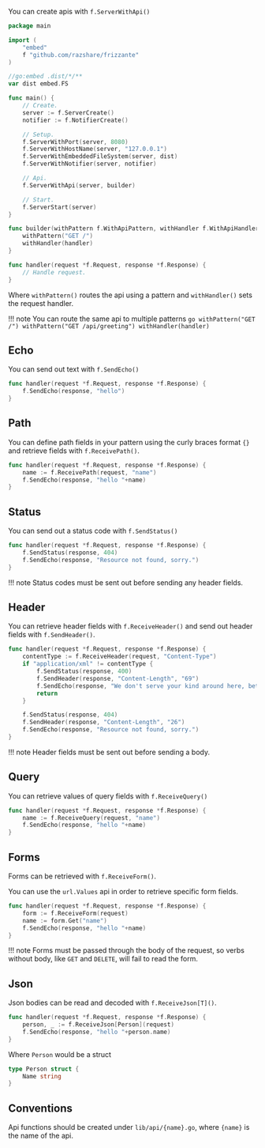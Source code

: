 You can create apis with `f.ServerWithApi()`

```go
package main

import (
	"embed"
	f "github.com/razshare/frizzante"
)

//go:embed .dist/*/**
var dist embed.FS

func main() {
	// Create.
	server := f.ServerCreate()
	notifier := f.NotifierCreate()

	// Setup.
	f.ServerWithPort(server, 8080)
	f.ServerWithHostName(server, "127.0.0.1")
	f.ServerWithEmbeddedFileSystem(server, dist)
	f.ServerWithNotifier(server, notifier)

	// Api.
	f.ServerWithApi(server, builder)

	// Start.
	f.ServerStart(server)
}

func builder(withPattern f.WithApiPattern, withHandler f.WithApiHandler) {
    withPattern("GET /")
    withHandler(handler)
}

func handler(request *f.Request, response *f.Response) {
    // Handle request.
}
```

Where `withPattern()` routes the api using a pattern and `withHandler()` sets the request handler.

!!! note
    You can route the same api to multiple patterns
    ```go
    withPattern("GET /")
    withPattern("GET /api/greeting")
    withHandler(handler)
    ```


## Echo

You can send out text with `f.SendEcho()`

```go
func handler(request *f.Request, response *f.Response) {
    f.SendEcho(response, "hello")
}
```

## Path

You can define path fields in your pattern using the curly 
braces format `{}` and retrieve fields with `f.ReceivePath()`.

```go
func handler(request *f.Request, response *f.Response) {
    name := f.ReceivePath(request, "name")
    f.SendEcho(response, "hello "+name)
}
```

## Status

You can send out a status code with `f.SendStatus()`

```go
func handler(request *f.Request, response *f.Response) {
    f.SendStatus(response, 404)
    f.SendEcho(response, "Resource not found, sorry.")
}
```

!!! note
    Status codes must be sent out before sending any header fields.

## Header

You can retrieve header fields with `f.ReceiveHeader()` and send out header fields with `f.SendHeader()`.

```go
func handler(request *f.Request, response *f.Response) {
    contentType := f.ReceiveHeader(request, "Content-Type")
    if "application/xml" != contentType {
        f.SendStatus(response, 400)
        f.SendHeader(response, "Content-Length", "69")
        f.SendEcho(response, "We don't serve your kind around here, better get an XML encoder, heh.")
        return
    }

    f.SendStatus(response, 404)
    f.SendHeader(response, "Content-Length", "26")
    f.SendEcho(response, "Resource not found, sorry.")
}
```

!!! note
    Header fields must be sent out before sending a body.

## Query

You can retrieve values of query fields with `f.ReceiveQuery()`

```go
func handler(request *f.Request, response *f.Response) {
    name := f.ReceiveQuery(request, "name")
    f.SendEcho(response, "hello "+name)
}
```

## Forms

Forms can be retrieved with `f.ReceiveForm()`.

You can use the `url.Values` api in order to retrieve specific form fields.

```go
func handler(request *f.Request, response *f.Response) {
    form := f.ReceiveForm(request)
    name := form.Get("name")
    f.SendEcho(response, "hello "+name)
}
```

!!! note
    Forms must be passed through the body of the request, so verbs without body, like `GET` and `DELETE`, will fail to read the form.

## Json

Json bodies can be read and decoded with `f.ReceiveJson[T]()`.

```go
func handler(request *f.Request, response *f.Response) {
    person, _ := f.ReceiveJson[Person](request)
    f.SendEcho(response, "hello "+person.name)
}
```

Where `Person` would be a struct

```go
type Person struct {
    Name string
}
```

## Conventions

Api functions should be created under `lib/api/{name}.go`, where `{name}` is the name of the api.